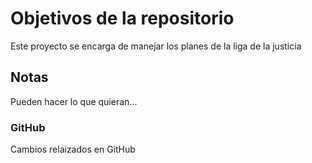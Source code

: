 # Objetivos de la repositorio

Este proyecto se encarga de manejar los planes de la liga de la justicia


## Notas
Pueden hacer lo que quieran...

### GitHub
Cambios relaizados en GitHub
